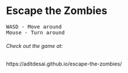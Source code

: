 <h1> Escape the Zombies </h1>

<pre>
WASD - Move around
Mouse - Turn around
</pre>

<h6> Check out the game at: </h6>
https://aditdesai.github.io/escape-the-zombies/

